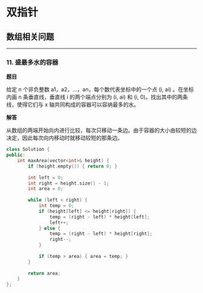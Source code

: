 # 双指针

## 数组相关问题

---

### 11. 盛最多水的容器

**题目**

给定 n 个非负整数 a1，a2，...，an，每个数代表坐标中的一个点 (i, ai) 。在坐标内画 n 条垂直线，垂直线 i 的两个端点分别为 (i, ai) 和 (i, 0)。找出其中的两条线，使得它们与 x 轴共同构成的容器可以容纳最多的水。

**解答**

从数组的两端开始向内进行比较，每次只移动一条边。由于容器的大小由较短的边决定，因此每次向内移动时就移动较短的那条边。

```cpp
class Solution {
public:
    int maxArea(vector<int>& height) {
        if (height.empty()) { return 0; }
        
        int left = 0;
        int right = height.size() - 1;
        int area = 0;
        
        while (left < right) {
            int temp = 0;
            if (height[left] <= height[right]) {
                temp = (right - left) * height[left];
                left++;
            } else {
                temp = (right - left) * height[right];
                right--;
            }
            
            if (temp > area) { area = temp; }
        }
        
        return area;
    }
};
```